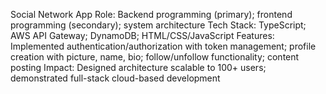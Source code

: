 Social Network App
  Role: Backend programming (primary); frontend programming (secondary); system architecture
  Tech Stack: TypeScript; AWS API Gateway; DynamoDB; HTML/CSS/JavaScript
  Features: Implemented authentication/authorization with token management; profile creation with picture, name, bio; follow/unfollow functionality; content posting
  Impact: Designed architecture scalable to 100+ users; demonstrated full-stack cloud-based development
